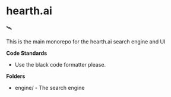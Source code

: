 # hearth.ai
🛰

This is the main monorepo for the hearth.ai search engine and UI

**Code Standards**
- Use the black code formatter please.

**Folders**
- engine/ - The search engine
